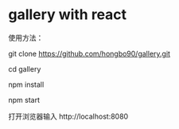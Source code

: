 # gallery with react
使用方法：

git clone https://github.com/hongbo90/gallery.git

cd gallery

npm install

npm start

打开浏览器输入 http://localhost:8080

